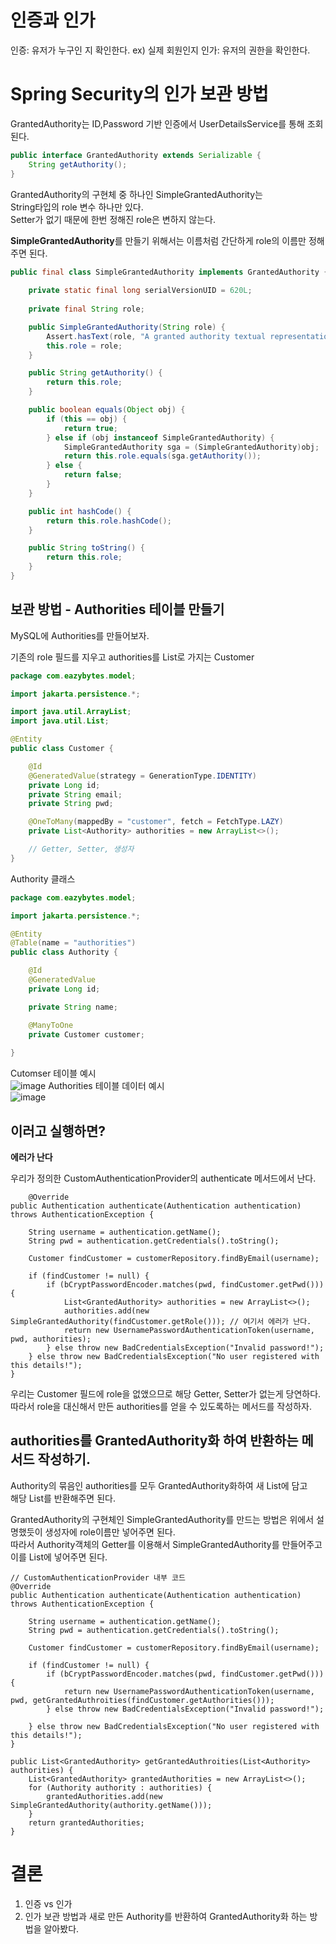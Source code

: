 # 인증과 인가

인증: 유저가 누구인 지 확인한다. ex) 실제 회원인지
인가: 유저의 권한을 확인한다.

# Spring Security의 인가 보관 방법

GrantedAuthority는 ID,Password 기반 인증에서 UserDetailsService를 통해 조회된다.   


```java
public interface GrantedAuthority extends Serializable {
    String getAuthority();
}
```

GrantedAuthority의 구현체 중 하나인 SimpleGrantedAuthority는   
String타입의 role 변수 하나만 있다.   
Setter가 없기 때문에 한번 정해진 role은 변하지 않는다.  


**SimpleGrantedAuthority**를 만들기 위해서는 이름처럼 간단하게 role의 이름만 정해주면 된다.   


```java
public final class SimpleGrantedAuthority implements GrantedAuthority {
    
    private static final long serialVersionUID = 620L;
    
    private final String role;

    public SimpleGrantedAuthority(String role) {
        Assert.hasText(role, "A granted authority textual representation is required");
        this.role = role;
    }

    public String getAuthority() {
        return this.role;
    }

    public boolean equals(Object obj) {
        if (this == obj) {
            return true;
        } else if (obj instanceof SimpleGrantedAuthority) {
            SimpleGrantedAuthority sga = (SimpleGrantedAuthority)obj;
            return this.role.equals(sga.getAuthority());
        } else {
            return false;
        }
    }

    public int hashCode() {
        return this.role.hashCode();
    }

    public String toString() {
        return this.role;
    }
}

```

## 보관 방법 - Authorities 테이블 만들기

MySQL에 Authorities를 만들어보자.   

기존의 role 필드를 지우고 authorities를 List로 가지는 Customer   
```java
package com.eazybytes.model;

import jakarta.persistence.*;

import java.util.ArrayList;
import java.util.List;

@Entity
public class Customer {

    @Id
    @GeneratedValue(strategy = GenerationType.IDENTITY)
    private Long id;
    private String email;
    private String pwd;

    @OneToMany(mappedBy = "customer", fetch = FetchType.LAZY)
    private List<Authority> authorities = new ArrayList<>();

    // Getter, Setter, 생성자
}

```

Authority 클래스
```java
package com.eazybytes.model;

import jakarta.persistence.*;

@Entity
@Table(name = "authorities")
public class Authority {

    @Id
    @GeneratedValue
    private Long id;

    private String name;

    @ManyToOne
    private Customer customer;
    
}

```

Cutomser 테이블 예시   
![image](https://github.com/user-attachments/assets/1bc8e0fa-0651-4b6f-9bdb-e06ad4dc495e)
Authorities 테이블 데이터 예시   
![image](https://github.com/user-attachments/assets/2ff7b855-6389-4728-98ad-351a0c9c86fb)

## 이러고 실행하면? 

**에러가 난다**

우리가 정의한 CustomAuthenticationProvider의 authenticate 메서드에서 난다.   

        @Override
    public Authentication authenticate(Authentication authentication) throws AuthenticationException {

        String username = authentication.getName();
        String pwd = authentication.getCredentials().toString();

        Customer findCustomer = customerRepository.findByEmail(username);

        if (findCustomer != null) {
            if (bCryptPasswordEncoder.matches(pwd, findCustomer.getPwd())) {
                List<GrantedAuthority> authorities = new ArrayList<>();
                authorities.add(new SimpleGrantedAuthority(findCustomer.getRole())); // 여기서 에러가 난다.
                return new UsernamePasswordAuthenticationToken(username, pwd, authorities);
            } else throw new BadCredentialsException("Invalid password!");
        } else throw new BadCredentialsException("No user registered with this details!");
    }

우리는 Customer 필드에 role을 없앴으므로 해당 Getter, Setter가 없는게 당연하다.   
따라서 role을 대신해서 만든 authorities를 얻을 수 있도록하는 메서드를 작성하자.   

## authorities를 GrantedAuthority화 하여 반환하는 메서드 작성하기.

Authority의 묶음인 authorities를 모두 GrantedAuthority화하여 새 List에 담고   
해당 List를 반환해주면 된다.   

GrantedAuthority의 구현체인 SimpleGrantedAuthority를 만드는 방법은 위에서 설명했듯이 생성자에 role이름만 넣어주면 된다.   
따라서 Authority객체의 Getter를 이용해서 SimpleGrantedAuthority를 만들어주고 이를 List<GrantedAuthority>에 넣어주면 된다.    


    // CustomAuthenticationProvider 내부 코드
    @Override
    public Authentication authenticate(Authentication authentication) throws AuthenticationException {

        String username = authentication.getName();
        String pwd = authentication.getCredentials().toString();

        Customer findCustomer = customerRepository.findByEmail(username);

        if (findCustomer != null) {
            if (bCryptPasswordEncoder.matches(pwd, findCustomer.getPwd())) {
                return new UsernamePasswordAuthenticationToken(username, pwd, getGrantedAuthroities(findCustomer.getAuthorities()));
            } else throw new BadCredentialsException("Invalid password!");

        } else throw new BadCredentialsException("No user registered with this details!");
    }

    public List<GrantedAuthority> getGrantedAuthroities(List<Authority> authorities) {
        List<GrantedAuthority> grantedAuthorities = new ArrayList<>();
        for (Authority authority : authorities) {
            grantedAuthorities.add(new SimpleGrantedAuthority(authority.getName()));
        }
        return grantedAuthorities;
    }


# 결론
1. 인증 vs 인가
2. 인가 보관 방법과 새로 만든 Authority를 반환하여 GrantedAuthority화 하는 방법을 알아봤다.   
